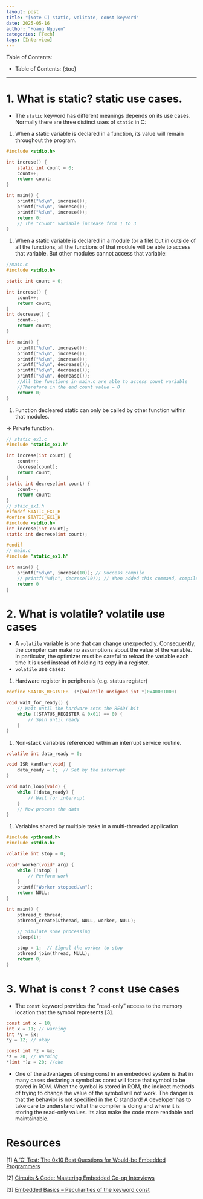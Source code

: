 ```yaml
---
layout: post
title: "[Note C] static, volitate, const keyword"
date: 2025-05-16
author: "Hoang Nguyen"
categories: [Tech]
tags: [Interview]
---
```

Table of Contents:
* Table of Contents:
{:toc}
---

# 1. What is static? static use cases.

- The `static` keyword has different meanings depends on its use cases. Normally there are three distinct uses of `static` in C:
1. When a static variable is declared in a function, its value will remain throughout the program.

```c
#include <stdio.h>

int increse() {
    static int count = 0;
    count++;
    return count;
}

int main() {
    printf("%d\n", increse());
    printf("%d\n", increse());
    printf("%d\n", increse());
    return 0;
    // The "count" variable increase from 1 to 3 
}
```

1. When a static variable is declared in a module (or a file) but in outside of all the functions, all the functions of that module will be able to access that variable. But other modules cannot access that variable:

```c
//main.c
#include <stdio.h>

static int count = 0;

int increse() {
    count++;
    return count;
}
int decrease() {
    count--;
    return count;
}

int main() {
    printf("%d\n", increse());
    printf("%d\n", increse());
    printf("%d\n", increse());
    printf("%d\n", decrease());
    printf("%d\n", decrease());
    printf("%d\n", decrease()); 
    //All the functions in main.c are able to access count variable
    //Therefore in the end count value = 0
    return 0;
}
```

1. Function decleared static can only be called by other function within that modules.

→ Private function.

```c
// static_ex1.c
#include "static_ex1.h"

int increse(int count) {
    count++;
    decrese(count);
    return count;
}
static int decrese(int count) {
    count--;
    return count;
}
// staic_ex1.h
#ifndef STATIC_EX1_H
#define STATIC_EX1_H
#include <stdio.h>
int increse(int count);
static int decrese(int count);

#endif
// main.c
#include "static_ex1.h"

int main() {
    printf("%d\n", increse(10)); // Success compile
    // printf("%d\n", decrese(10)); // When added this command, compile will fail
    return 0
}
```

# 2. What is volatile? volatile use cases

- A `volatile` variable is one that can change unexpectedly. Consequently, the compiler can make no assumptions about the value of the variable. In particular, the optimizer must be careful to reload the variable each time it is used instead of holding its copy in a register.
- `volatile` use cases:
1. Hardware register in peripherals (e.g. status register)

```c
#define STATUS_REGISTER  (*(volatile unsigned int *)0x40001000)

void wait_for_ready() {
    // Wait until the hardware sets the READY bit
    while ((STATUS_REGISTER & 0x01) == 0) {
        // Spin until ready
    }
}
```

1. Non-stack variables referenced within an interrupt service routine.

```c
volatile int data_ready = 0;

void ISR_Handler(void) {
    data_ready = 1;  // Set by the interrupt
}

void main_loop(void) {
    while (!data_ready) {
        // Wait for interrupt
    }
    // Now process the data
}

```

1. Variables shared by multiple tasks in a multi-threaded application

```c
#include <pthread.h>
#include <stdio.h>

volatile int stop = 0;

void* worker(void* arg) {
    while (!stop) {
        // Perform work
    }
    printf("Worker stopped.\n");
    return NULL;
}

int main() {
    pthread_t thread;
    pthread_create(&thread, NULL, worker, NULL);

    // Simulate some processing
    sleep(1);

    stop = 1;  // Signal the worker to stop
    pthread_join(thread, NULL);
    return 0;
}

```

# 3. What is `const` ? `const` use cases

- The  `const` keyword provides the “read-only” access to the memory location that the symbol represents [3].

```c
const int x = 10;
int x = 11; // warning 
int *y = &x; 
*y = 12; // okay

const int *z = &x; 
*z = 20; // Warning
*(int *)z = 20; //oke
```

- One of the advantages of using const in an embedded system is that in many cases declaring a symbol as const will force that symbol to be stored in ROM.  When the symbol is stored in ROM, the indirect methods of trying to change the value of the symbol will not work. The danger is that the behavior is not specified in the C standard!  A developer has to take care to understand what the compiler is doing and where it is storing the read-only values. Its also make the code more readable and maintainable.

# Resources

[1] [A ‘C’ Test: The 0x10 Best Questions for Would-be Embedded Programmers](https://rmbconsulting.us/publications/a-c-test-the-0x10-best-questions-for-would-be-embedded-programmers/#footnote1)

[2] [Circuits & Code: Mastering Embedded Co-op Interviews](https://circuits-and-code.github.io/)

[3] [Embedded Basics – Peculiarities of the keyword const](https://www.beningo.com/embedded-basics-peculiarities-of-the-keyword-const/)
